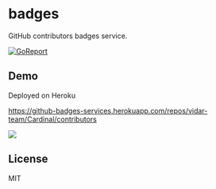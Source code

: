 # badges
GitHub contributors badges service.

[![GoReport](https://goreportcard.com/badge/github.com/wuhan005/badges)](https://goreportcard.com/report/github.com/wuhan005/badges)

## Demo
Deployed on Heroku

https://github-badges-services.herokuapp.com/repos/vidar-team/Cardinal/contributors

![](https://github-badges-services.herokuapp.com/repos/vidar-team/Cardinal/contributors)

## License
MIT